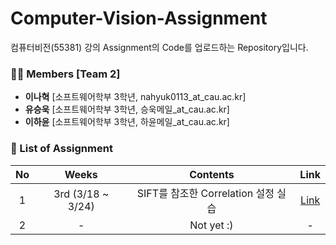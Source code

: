 # Computer-Vision-Assignment

컴퓨터비전(55381) 강의 Assignment의 Code를 업로드하는 Repository입니다.

### 🧑‍💻 Members [Team 2]
- **이나혁** [소프트웨어학부 3학년, nahyuk0113_at_cau.ac.kr]
- **유승욱** [소프트웨어학부 3학년, 승욱메일_at_cau.ac.kr]
- **이하윤** [소프트웨어학부 3학년, 하윤메일_at_cau.ac.kr] 

### 📝 List of Assignment
| **No** | **Weeks** | **Contents** | **Link** |
|:--------:|:--------:|:--------:|:--------:|
| 1 | 3rd (3/18 ~ 3/24) | SIFT를 참조한 Correlation 설정 실습 | [Link](https://github.com/NahyukLEE/Computer-Vision-Assignment/tree/main/3%E1%84%8C%E1%85%AE%E1%84%8E%E1%85%A1%20Assignment) |
| 2 | - | Not yet :) | - |

